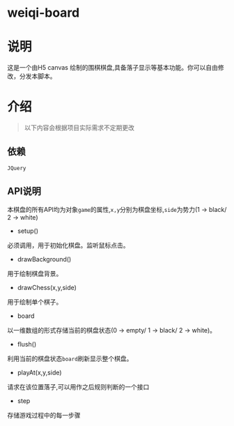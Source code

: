 # weiqi-board
# 说明

这是一个由H5 canvas 绘制的围棋棋盘,具备落子显示等基本功能。你可以自由修改，分发本脚本。

# 介绍

> 以下内容会根据项目实际需求不定期更改

## 依赖

``JQuery``

## API说明


本棋盘的所有API均为对象``game``的属性,``x,y``分别为棋盘坐标,``side``为势力(1 -> black/ 2 -> white)

 * setup()

必须调用，用于初始化棋盘。监听鼠标点击。

 * drawBackground()

用于绘制棋盘背景。

 * drawChess(x,y,side)

用于绘制单个棋子。

 * board

以一维数组的形式存储当前的棋盘状态(0 -> empty/ 1 -> black/ 2 -> white)。

 * flush()

利用当前的棋盘状态``board``刷新显示整个棋盘。

 * playAt(x,y,side)

请求在该位置落子,可以用作之后规则判断的一个接口

 * step

存储游戏过程中的每一步骤


